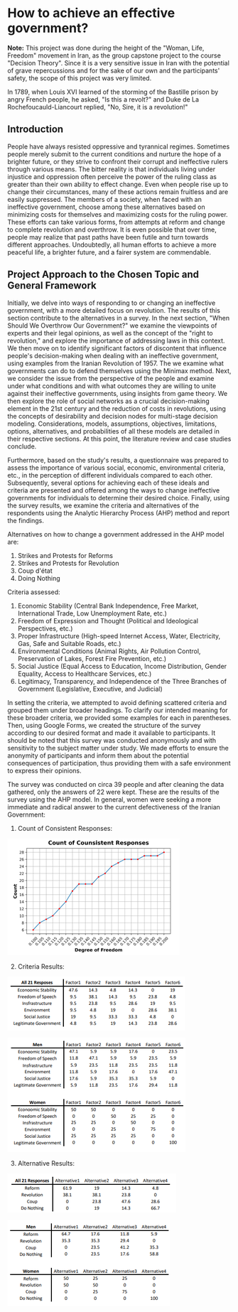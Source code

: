 # **How to achieve an effective government?**

**Note:** This project was done during the height of the "Woman, Life, Freedom" movement in Iran, as the group capstone project to the course "Decision Theory". Since it is a very sensitive issue in Iran with the potential of grave repercussions and for the sake of our own and the participants' safety, the scope of this project was very limited.

In 1789, when Louis XVI learned of the storming of the Bastille prison by angry French people, he asked, "Is this a revolt?" and Duke de La Rochefoucauld-Liancourt replied, "No, Sire, it is a revolution!"

## **Introduction**

People have always resisted oppressive and tyrannical regimes. Sometimes people merely submit to the current conditions and nurture the hope of a brighter future, or they strive to confront their corrupt and ineffective rulers through various means. The bitter reality is that individuals living under injustice and oppression often perceive the power of the ruling class as greater than their own ability to effect change. Even when people rise up to change their circumstances, many of these actions remain fruitless and are easily suppressed. The members of a society, when faced with an ineffective government, choose among these alternatives based on minimizing costs for themselves and maximizing costs for the ruling power. These efforts can take various forms, from attempts at reform and change to complete revolution and overthrow. It is even possible that over time, people may realize that past paths have been futile and turn towards different approaches. Undoubtedly, all human efforts to achieve a more peaceful life, a brighter future, and a fairer system are commendable.

## **Project Approach to the Chosen Topic and General Framework**

Initially, we delve into ways of responding to or changing an ineffective government, with a more detailed focus on revolution. The results of this section contribute to the alternatives in a survey. In the next section, "When Should We Overthrow Our Government?" we examine the viewpoints of experts and their legal opinions, as well as the concept of the "right to revolution," and explore the importance of addressing laws in this context. We then move on to identify significant factors of discontent that influence people's decision-making when dealing with an ineffective government, using examples from the Iranian Revolution of 1957. The we examine what governments can do to defend themselves using the Minimax method. Next, we consider the issue from the perspective of the people and examine under what conditions and with what outcomes they are willing to unite against their ineffective governments, using insights from game theory. We then explore the role of social networks as a crucial decision-making element in the 21st century and the reduction of costs in revolutions, using the concepts of desirability and decision nodes for multi-stage decision modeling. Considerations, models, assumptions, objectives, limitations, options, alternatives, and probabilities of all these models are detailed in their respective sections. At this point, the literature review and case studies conclude.

Furthermore, based on the study's results, a questionnaire was prepared to assess the importance of various social, economic, environmental criteria, etc., in the perception of different individuals compared to each other. Subsequently, several options for achieving each of these ideals and criteria are presented and offered among the ways to change ineffective governments for individuals to determine their desired choice. Finally, using the survey results, we examine the criteria and alternatives of the respondents using the Analytic Hierarchy Process (AHP) method and report the findings.

Alternatives on how to change a government addressed in the AHP model are:

1. Strikes and Protests for Reforms
2. Strikes and Protests for Revolution
3. Coup d'état
4. Doing Nothing

Criteria assessed:

1. Economic Stability (Central Bank Independence, Free Market, International Trade, Low Unemployment Rate, etc.)
2. Freedom of Expression and Thought (Political and Ideological Perspectives, etc.)
3. Proper Infrastructure (High-speed Internet Access, Water, Electricity, Gas, Safe and Suitable Roads, etc.)
4. Environmental Conditions (Animal Rights, Air Pollution Control, Preservation of Lakes, Forest Fire Prevention, etc.)
5. Social Justice (Equal Access to Education, Income Distribution, Gender Equality, Access to Healthcare Services, etc.)
6. Legitimacy, Transparency, and Independence of the Three Branches of Government (Legislative, Executive, and Judicial)

In setting the criteria, we attempted to avoid defining scattered criteria and grouped them under broader headings. To clarify our intended meaning for these broader criteria, we provided some examples for each in parentheses. Then, using Google Forms, we created the structure of the survey according to our desired format and made it available to participants. It should be noted that this survey was conducted anonymously and with sensitivity to the subject matter under study. We made efforts to ensure the anonymity of participants and inform them about the potential consequences of participation, thus providing them with a safe environment to express their opinions.

The survey was conducted on circa 39 people and after cleaning the data gathered, only the answers of 22 were kept. These are the results of the survey using the AHP model. In general, women were seeking a more immediate and radical answer to the current defectiveness of the Iranian Government:

  1. Count of Consistent Responses:

![pic1](1ConsResp.png)

  2. Criteria Results:

![pic2](2CriRes.png)

![pic3](3CriRes.png)

  3. Alternative Results:

![pic4](4CriRes.png)

![pic5](5CriRes.png)
